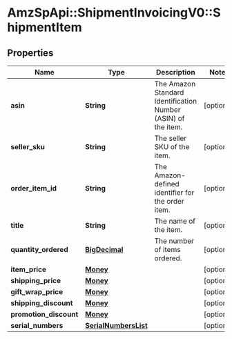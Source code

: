 # AmzSpApi::ShipmentInvoicingV0::ShipmentItem

## Properties
Name | Type | Description | Notes
------------ | ------------- | ------------- | -------------
**asin** | **String** | The Amazon Standard Identification Number (ASIN) of the item. | [optional] 
**seller_sku** | **String** | The seller SKU of the item. | [optional] 
**order_item_id** | **String** | The Amazon-defined identifier for the order item. | [optional] 
**title** | **String** | The name of the item. | [optional] 
**quantity_ordered** | [**BigDecimal**](BigDecimal.md) | The number of items ordered. | [optional] 
**item_price** | [**Money**](Money.md) |  | [optional] 
**shipping_price** | [**Money**](Money.md) |  | [optional] 
**gift_wrap_price** | [**Money**](Money.md) |  | [optional] 
**shipping_discount** | [**Money**](Money.md) |  | [optional] 
**promotion_discount** | [**Money**](Money.md) |  | [optional] 
**serial_numbers** | [**SerialNumbersList**](SerialNumbersList.md) |  | [optional] 

